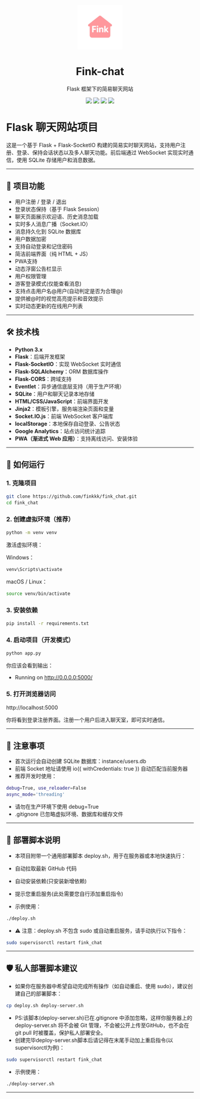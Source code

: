 <p align="center">
  <img src="static/logo.webp" width="120" alt="logo">
</p>

<h1 align="center">Fink-chat</h1>
<p align="center">Flask 框架下的简易聊天网站</p>

<p align="center">
  <img src="https://img.shields.io/badge/文档-📘-blue?style=flat-square">
  <img src="https://img.shields.io/badge/语言-中文-blue?style=flat-square">
  <img src="https://img.shields.io/github/stars/finkkk/fink_chat?style=flat-square">
  <img src="https://img.shields.io/github/v/release/finkkk/fink_chat?label=release&style=flat-square&cacheSeconds=60">
</p>

# Flask 聊天网站项目

这是一个基于 Flask + Flask-SocketIO 构建的简易实时聊天网站，支持用户注册、登录、保持会话状态以及多人聊天功能。前后端通过 WebSocket 实现实时通信，使用 SQLite 存储用户和消息数据。

---

## 🔧 项目功能

- 用户注册 / 登录 / 退出
- 登录状态保持（基于 Flask Session）
- 聊天页面展示欢迎语、历史消息加载
- 实时多人消息广播（Socket.IO）
- 消息持久化到 SQLite 数据库
- 用户数据加密
- 支持自动登录和记住密码
- 简洁前端界面（纯 HTML + JS）
- PWA支持
- 动态浮窗公告栏显示
- 用户权限管理
- 游客登录模式(仅能查看消息)
- 支持点击用户名@用户(自动判定是否为合理@)
- 提供被@时的视觉高亮提示和音效提示
- 实时动态更新的在线用户列表

---

## 🛠 技术栈

- **Python 3.x**
- **Flask**：后端开发框架
- **Flask-SocketIO**：实现 WebSocket 实时通信
- **Flask-SQLAlchemy**：ORM 数据库操作
- **Flask-CORS**：跨域支持
- **Eventlet**：异步通信底层支持（用于生产环境）
- **SQLite**：用户和聊天记录本地存储
- **HTML/CSS/JavaScript**：前端界面开发
- **Jinja2**：模板引擎，服务端渲染页面和变量
- **Socket.IO.js**：前端 WebSocket 客户端库
- **localStorage**：本地保存自动登录、公告状态
- **Google Analytics**：站点访问统计追踪
- **PWA（渐进式 Web 应用）**：支持离线访问、安装体验

---

## 🚀 如何运行

### 1. 克隆项目

```bash
git clone https://github.com/finkkk/fink_chat.git
cd fink_chat
```

### 2. 创建虚拟环境（推荐）

```bash
python -m venv venv
```

激活虚拟环境：

Windows：

```bash
venv\Scripts\activate
```

macOS / Linux：

```bash
source venv/bin/activate
```

### 3. 安装依赖

```bash
pip install -r requirements.txt
```

### 4. 启动项目（开发模式）

```bash
python app.py
```

你应该会看到输出：

 * Running on http://0.0.0.0:5000/

### 5. 打开浏览器访问

http://localhost:5000

你将看到登录注册界面。注册一个用户后进入聊天室，即可实时通信。

---

## 📌 注意事项

- 首次运行会自动创建 SQLite 数据库：instance/users.db
- 前端 Socket 地址请使用 io({ withCredentials: true }) 自动匹配当前服务器
- 推荐开发时使用：

```bash
debug=True, use_reloader=False
async_mode='threading'
```

- 请勿在生产环境下使用 debug=True
- .gitignore 已忽略虚拟环境、数据库和缓存文件

---

## 🔧 部署脚本说明

- 本项目附带一个通用部署脚本 deploy.sh，用于在服务器或本地快速执行：

- 自动拉取最新 GitHub 代码
- 自动安装依赖(只安装新增依赖)
- 提示您重启服务(此处需要您自行添加重启指令)
- 示例使用：

```bash
./deploy.sh
```

- ⚠️ 注意：deploy.sh 不包含 sudo 或自动重启服务，请手动执行以下指令：

```bash
sudo supervisorctl restart fink_chat
```

---

## 🛡️ 私人部署脚本建议

- 如果你在服务器中希望自动完成所有操作（如自动重启、使用 sudo），建议创建自己的部署脚本：

```bash
cp deploy.sh deploy-server.sh
```

- PS:该脚本(deploy-server.sh)已在.gitignore 中添加忽略，这样你服务器上的 deploy-server.sh 将不会被 Git 管理，不会被公开上传至GitHub，也不会在 git pull 时被覆盖，保护私人部署安全。
- 创建完毕deploy-server.sh脚本后请记得在末尾手动加上重启指令(以supervisorctl为例)：

```bash
sudo supervisorctl restart fink_chat
```

- 示例使用：

```bash
./deploy-server.sh
```
---
